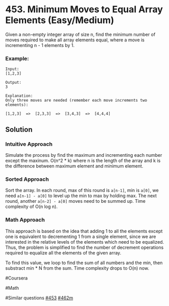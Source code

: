 # 453. Minimum Moves to Equal Array Elements (Easy/Medium)

Given a non-empty integer array of size n, find the minimum number of moves required to make all array elements equal, where a move is incrementing n - 1 elements by 1.

### Example:
```
Input:
[1,2,3]

Output:
3

Explanation:
Only three moves are needed (remember each move increments two elements):

[1,2,3]  =>  [2,3,3]  =>  [3,4,3]  =>  [4,4,4]
```

## Solution
### Intuitive Approach
Simulate the process by find the maximum and incrementing each number except the maxinum. O(n^2 * k) where n is the length of the array and k is the difference between maximum element and minimum element.

### Sorted Approach
Sort the array. In each round, max of this round is `a[n-1]`, min is `a[0]`, we need `a[n-1] - a[0]` to level up the min to max by holding max. The next round, another `a[n-2] - a[0]` moves need to be summed up. Time complexity of O(n log n).

### Math Approach
This approach is based on the idea that adding 1 to all the elements except one is equivalent to decrementing 1 from a single element, since we are interested in the relative levels of the elements which need to be equalized. Thus, the problem is simplified to find the number of decrement operations required to equalize all the elements of the given array.

To find this value, we loop to find the sum of all numbers and the min, then substract min * N from the sum. Time complexity drops to O(n) now.

#Coursera

#Math

#Similar questions [#453](../p453e/README.md) [#462m](../p462m/README.md)
